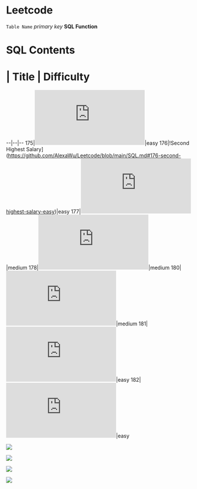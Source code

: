 # Leetcode

`Table Name`            *primary key*         **SQL Function**

# SQL Contents

# | Title | Difficulty
--|--|--
175|![Combine Two Tables](https://github.com/AlexaWu/Leetcode/blob/main/SQL.md#175-combine-two-tables-easy)|easy
176|!Second Highest Salary](https://github.com/AlexaWu/Leetcode/blob/main/SQL.md#176-second-highest-salary-easy)|easy
177|![Nth Highest Salary](https://github.com/AlexaWu/Leetcode/blob/main/SQL.md#177-nth-highest-salary-medium)|medium
178|![Rank Scores](https://github.com/AlexaWu/Leetcode/blob/main/SQL.md#178-rank-scores-medium)|medium
180|![Consecutive Numbers](https://github.com/AlexaWu/Leetcode/blob/main/SQL.md#180-consecutive-numbers-medium)|medium
181|![Employees Earning More Than Their Managers](https://github.com/AlexaWu/Leetcode/blob/main/SQL.md#181-employees-earning-more-than-their-managers-easy)|easy
182|![Duplicate Emails](https://github.com/AlexaWu/Leetcode/blob/main/SQL.md#182-duplicate-emails-easy)|easy









![](https://github.com/AlexaWu/Leetcode/blob/main/SQL%20illustration/cheatsheet.PNG)

![](https://github.com/AlexaWu/Leetcode/blob/main/SQL%20illustration/cheatsheet%201.png)

![](https://github.com/AlexaWu/Leetcode/blob/main/SQL%20illustration/cheatsheet%202.png)

![](https://github.com/AlexaWu/Leetcode/blob/main/SQL%20illustration/cheatsheet%203.png)
